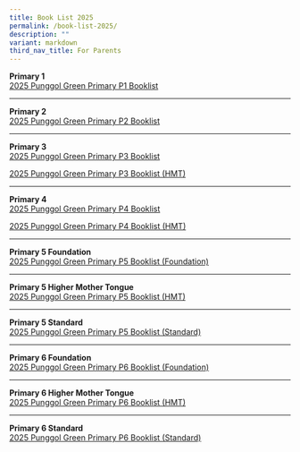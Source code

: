 ```yaml
---
title: Book List 2025
permalink: /book-list-2025/
description: ""
variant: markdown
third_nav_title: For Parents
---
```

**Primary 1**<br>
[2025 Punggol Green Primary P1 Booklist](/files/Partners%20in%20Education/2025_P1_Booklist.pdf)

---

**Primary 2** <br>
[2025 Punggol Green Primary P2 Booklist](/files/Partners%20in%20Education/2025_P2_Booklist.pdf)

---

**Primary 3**<br>
[2025 Punggol Green Primary P3 Booklist](/files/Partners%20in%20Education/2025_P3_Booklist.pdf)
<br>

[2025 Punggol Green Primary P3 Booklist (HMT)](/files/Partners%20in%20Education/2025_P3_HMT_Booklist.pdf)

---

**Primary 4**<br>
[2025 Punggol Green Primary P4 Booklist](/files/Partners%20in%20Education/2025_P4_Booklist.pdf)
<br>

[2025 Punggol Green Primary P4 Booklist (HMT)](/files/Partners%20in%20Education/2025_P4_HMT_Booklist.pdf)

---

**Primary 5 Foundation**<br>
[2025 Punggol Green Primary P5 Booklist (Foundation)](/files/Partners%20in%20Education/2025_P5_Foundation_Booklist.pdf)

---

**Primary 5 Higher Mother Tongue**<br>
[2025 Punggol Green Primary P5 Booklist (HMT)](/files/Partners%20in%20Education/2025_P5_HMT_Booklist.pdf)

---

**Primary 5 Standard**<br>
[2025 Punggol Green Primary P5 Booklist (Standard)](/files/Partners%20in%20Education/2025_P5_Booklist.pdf)

---

**Primary 6 Foundation**<br>
[2025 Punggol Green Primary P6 Booklist (Foundation)](/files/Partners%20in%20Education/2025_P6_Foundation_Booklist.pdf)

---

**Primary 6 Higher Mother Tongue**<br>
[2025 Punggol Green Primary P6 Booklist (HMT)](/files/Partners%20in%20Education/2025_P6_HMT_Booklist.pdf)

---

**Primary 6 Standard**<br>
[2025 Punggol Green Primary P6 Booklist (Standard)](/files/Partners%20in%20Education/2025_P6_Booklist.pdf)
